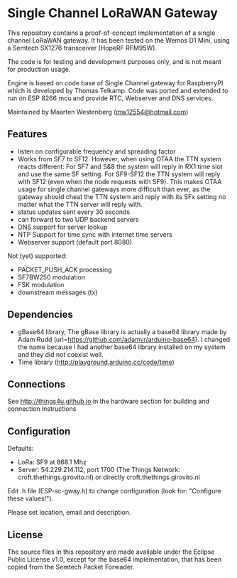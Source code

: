 Single Channel LoRaWAN Gateway
==============================
This repository contains a proof-of-concept implementation of a single
channel LoRaWAN gateway. It has been tested on the Wemos D1 Mini, using a 
Semtech SX1276 transceiver (HopeRF RFM95W).

The code is for testing and development purposes only, and is not meant 
for production usage. 

Engine is based on code base of Single Channel gateway for RaspberryPI
which is developed by Thomas Telkamp. Code was ported and extended to run
on ESP 8266 mcu and provide RTC, Webserver and DNS services.

Maintained by Maarten Westenberg (mw12554@hotmail.com)

Features
--------
- listen on configurable frequency and spreading factor
- Works from SF7 to SF12. However, when using OTAA the TTN system reacts different: 
	For SF7 and S&8 the system will reply in RX1 time slot and use the same SF setting.
	For SF9-SF12 the TTN system will reply with SF12 (even when the node requests with SF9).
	This makes OTAA usage for single channel gateways more difficult than ever, 
	as the gateway should cheat the TTN system and reply with its SFx setting no matter what 
	the TTN server will reply with.
- status updates sent every 30 seconds
- can forward to two UDP backend servers
- DNS support for server lookup
- NTP Support for time sync with internet time servers
- Webserver support (default port 8080)

Not (yet) supported:
- PACKET_PUSH_ACK processing
- SF7BW250 modulation
- FSK modulation
- downstream messages (tx)

Dependencies
------------

- gBase64 library, The gBase library is actually a base64 library made 
	by Adam Rudd (url=https://github.com/adamvr/arduino-base64). I changed the name because I had
	another base64 library installed on my system and they did not coexist well.
- Time library (http://playground.arduino.cc/code/time)

Connections
-----------
See http://things4u.github.io in the hardware section for building
and connection instructions

Configuration
-------------

Defaults:

- LoRa:   SF9 at 868.1 Mhz
- Server: 54.229.214.112, port 1700  (The Things Network: croft.thethings.girovito.nl)
  or directly croft.thethings.girovito.nl

Edit .h file (ESP-sc-gway.h) to change configuration (look for: "Configure these values!").

Please set location, email and description.

License
-------
The source files in this repository are made available under the Eclipse
Public License v1.0, except for the base64 implementation, that has been
copied from the Semtech Packet Forwader.
